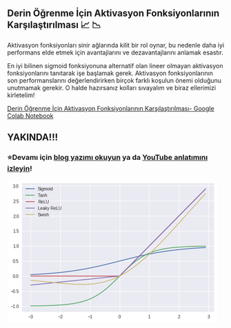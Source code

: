 ## Derin Öğrenme İçin Aktivasyon Fonksiyonlarının Karşılaştırılması :chart_with_upwards_trend: :chart_with_downwards_trend:

Aktivasyon fonksiyonları sinir ağlarında kilit bir rol oynar, bu nedenle daha iyi performans elde etmek için avantajlarını ve dezavantajlarını anlamak esastır.

En iyi bilinen sigmoid fonksiyonuna alternatif olan lineer olmayan aktivasyon fonksiyonlarını tanıtarak işe başlamak gerek. Aktivasyon fonksiyonlarının son performanslarını değerlendirirken birçok farklı koşulun önemi olduğunu unutmamak gerekir. O halde hazırsanız kolları sıvayalım ve biraz ellerimizi kirletelim!

[Derin Öğrenme İçin Aktivasyon Fonksiyonlarının Karşılaştırılması- Google Colab Notebook](https://colab.research.google.com/github/ayyucekizrak/Udemy_DerinOgrenmeyeGiris/blob/master/Aktivasyon_Fonksiyonlarinin_Karsilastirilmasi/Aktivasyon_Fonksiyonlar%C4%B1_Kar%C5%9F%C4%B1la%C5%9Ft%C4%B1rmas%C4%B1.ipynb)

## YAKINDA!!!
### ⭐️Devamı için [blog yazımı okuyun](https://) ya da  [YouTube anlatımını izleyin](https://)! 

<img align="left" src="fonksiyonlar.png">
